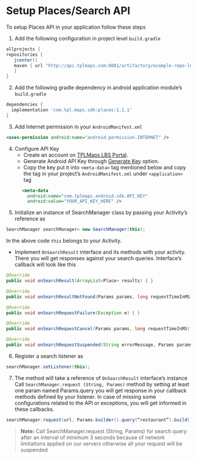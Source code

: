 # Setup Places/Search API
To setup Places API in your application follow these steps
1. Add the following configuration in project level `build.gradle`
``` groovy
allprojects {
repositories {
   jcenter()
   maven { url "http://api.tplmaps.com:8081/artifactory/example-repo-local/"
   }
}
```
2. Add the following gradle dependency in android application module’s `build.gradle`
``` groovy
dependencies {
  implementation 'com.tpl.maps.sdk:places:1.1.1'
}
```
3. Add Internet permission in your `AndroidManifest.xml`
``` xml
<uses-permission android:name="android.permission.INTERNET" />
```
4. Configure API Key
   - Create an account on [TPLMaps LBS Portal](https://api.tplmaps.com/apiportal).
   - Generate Android API Key through [Generate Key](https://api.tplmaps.com/apiportal/#/app/key-generation) option.
   - Copy the key put it into `<meta-data>` tag mentioned below and copy the tag in your project’s `AndroidManifest.xml` under `<application>` tag
``` xml
      <meta-data
        android:name="com.tplmaps.android.sdk.API_KEY"
        android:value="YOUR_API_KEY_HERE" />
```
5.	Initialize an instance of SearchManager class by passing your Activity’s reference as
``` java
SearchManager searchManager= new SearchManager(this);
```
In the above code `this` belongs to your Activity.

   - Implement `OnSearchResult` interface and its methods with your activity. There you will get responses against your search queries.
   Interface’s callback will look like this
``` java
@Override
public void onSearchResult(ArrayList<Place> results) { }

@Override
public void onSearchResultNotFound(Params params, long requestTimeInMS) { }

@Override
public void onSearchRequestFailure(Exception e) { }

@Override
public void onSearchRequestCancel(Params params, long requestTimeInMS) { }

@Override
public void onSearchRequestSuspended(String errorMessage, Params params, long requestTimeInMS) { }
```
6.	Register a search listener as
``` java
searchManager.setListener(this);
```
7. The method will take a reference of `OnSearchResult` interface’s instance Call `SearchManager.request (String, Params)` method by setting at least one param named Params.query you will get response in your callback methods defined by your listener. In case of missing some configurations related to the API or exceptions, you will get informed in these callbacks.
``` java
searchManager.request(url, Params.builder().query(“restaurant”).build());
```
> **Note:** Call SearchManager.request (String, Params) for search query after an interval of minimum 3 seconds because of network limitations applied on our servers otherwise all your request will be suspended
